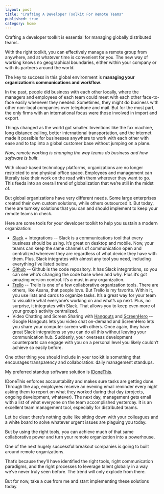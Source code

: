```yaml
---
layout: post
title: "Crafting A Developer Toolkit For Remote Teams"
published: true
category: home
---
```


Crafting a developer toolkit is essential for managing globally distributed teams. 

With the right toolkit, you can effectively manage a remote group from anywhere, and at whatever time is convenient for you. The new way of working knows no geographical boundaries, either within your company or with its partners around the world. 

The key to success in this global environment is **managing your organization’s communications and workflow**. 

In the past, people did business with each other locally, where the managers and employees of each team could meet with each other face-to-face easily whenever they needed. Sometimes, they might do business with other non-local companies over telephone and mail. But for the most part, the only firms with an international focus were those involved in import and export.

Things changed as the world got smaller. Inventions like the fax machine, long distance calling, better international transportation, and the internet made it possible for businesses anywhere to work with each other with ease and to tap into a global customer base without jumping on a plane. 

*Now, remote working is changing the way teams do business and how software is built*. 

With cloud-based technology platforms, organizations are no longer restricted to one physical office space. Employees and management can literally take their work on the road with them wherever they want to go. This feeds into an overall trend of globalization that we’re still in the midst of.

But global organizations have very different needs. Some large enterprises created their own custom solutions, while others outsourced it. But today, there are turnkey solutions that you can and should implement to keep your remote teams in check.

Here are some tools for your developer toolkit to help you sustain a modern organization:
* [Slack](https://slack.com/) + Integrations -- Slack is a communications tool that every business should be using. It’s great on desktop and mobile. Now, your teams can keep the same channels of communication open and centralized wherever they are regardless of what device they have with them. Plus, Slack integrates with almost any tool you need, including everything I’ve listed below.
* [Github](https://github.com/) -- Github is the code repository. It has Slack integrations, so you can see who’s changing the code base when and why. Plus it’s got amazing version control. It’s a must in any organization.
* [Trello](https://trello.com/) -- Trello is one of a few collaborative organization tools. There are others, like Asana, that people love. But Trello is my favorite. Within it, you use lists and cards to organize tasks. It’s a great way for your team to visualize what everyone’s working on and what’s up next. Plus, no surprise, it integrates with Slack. That allows you to keep even more of your group’s activity centralized.
* Video Chatting and Screen Sharing with [Hangouts](https://hangouts.google.com/) and [ScreenHero](https://screenhero.com/) -- Google Hangouts lets you video chat on-demand and ScreenHero lets you share your computer screen with others. Once again, they have great Slack integrations so you can do all this without leaving your communication hub. Suddenly, your overseas development counterparts can engage with you on a personal level you likely couldn’t achieve so easily before.

One other thing you should include in your toolkit is something that encourages transparency and collaboration: daily management standups. 

My preferred standup software solution is [IDoneThis](https://idonethis.com/). 

IDoneThis enforces accountability and makes sure tasks are getting done. Through the app, employees receive an evening email reminder every night asking them to report on what they worked during that day (projects, ongoing development, whatever). The next day, management gets email with a list of what everyone on the team accomplished yesterday. It is an excellent team management tool, especially for distributed teams.

Let be clear: there’s nothing quite like sitting down with your colleagues and a white board to solve whatever urgent issues are plaguing you today. 

But by using the right tools, you can achieve much of that same collaborative power and turn your remote organization into a powerhouse. 

One of the next hugely successful breakout companies is going to built around remote organizations. 

That’s because they’ll have identified the right tools, right communication paradigms, and the right processes to leverage talent globally in a way we’ve never truly seen before. The trend will only explode from there. 

But for now, take a cue from me and start implementing these solutions today.

